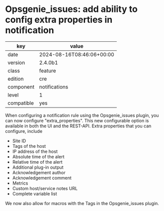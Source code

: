 [//]: # (werk v2)
# Opsgenie_issues: add ability to config extra properties in notification

key        | value
---------- | ---
date       | 2024-08-16T08:46:06+00:00
version    | 2.4.0b1
class      | feature
edition    | cre
component  | notifications
level      | 1
compatible | yes

When configuring a notification rule using the Opsgenie_issues plugin,
you can now configure "extra_properties". This new configurable
option is available in both the UI and the REST-API. Extra properties
that you can configure, include

* Site ID
* Tags of the host
* IP address of the host
* Absolute time of the alert
* Relative time of the alert
* Additional plug-in output
* Acknowledgement author
* Acknowledgement comment
* Metrics
* Custom host/service notes URL
* Complete variable list


We now also allow for macros with the Tags in the Opsgenie_issues plugin.
